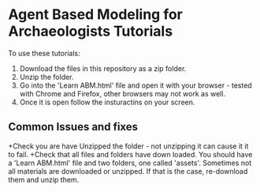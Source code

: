 # Agent Based Modeling for Archaeologists Tutorials

To use these tutorials:
1. Download the files in this repository as a zip folder.
2. Unzip the folder.
3. Go into the 'Learn ABM.html' file and open it with your browser - tested with Chrome and Firefox, other browsers may not work as well.
4. Once it is open follow the insturactins on your screen.

## Common Issues and fixes
+Check you are have Unzipped the folder - not unzipping it can cause it it to fail.
+Check that all files and folders have down loaded. You should have a 'Learn ABM.html' file and two folders, one called 'assets'. Sometimes not all materials are downloaded or unzipped. If that is the case, re-download them and unzip them.